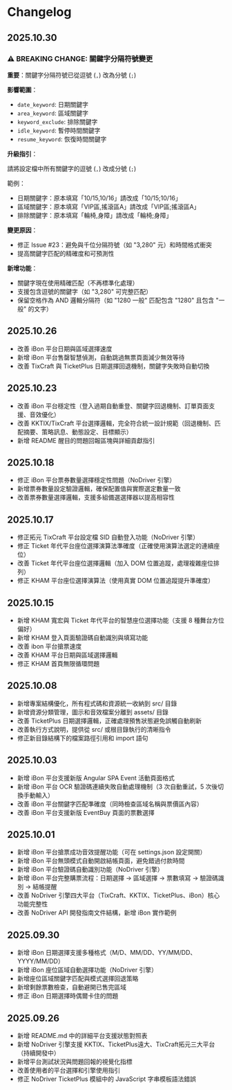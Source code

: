 # Changelog

## 2025.10.30

### ⚠️ BREAKING CHANGE: 關鍵字分隔符號變更

**重要**：關鍵字分隔符號已從逗號 (`,`) 改為分號 (`;`)

**影響範圍**：
- `date_keyword`: 日期關鍵字
- `area_keyword`: 區域關鍵字
- `keyword_exclude`: 排除關鍵字
- `idle_keyword`: 暫停時間關鍵字
- `resume_keyword`: 恢復時間關鍵字

**升級指引**：

請將設定檔中所有關鍵字的逗號 (`,`) 改成分號 (`;`)

範例：
- 日期關鍵字：原本填寫「10/15,10/16」請改成「10/15;10/16」
- 區域關鍵字：原本填寫「VIP區,搖滾區A」請改成「VIP區;搖滾區A」
- 排除關鍵字：原本填寫「輪椅,身障」請改成「輪椅;身障」

**變更原因**：
- 修正 Issue #23：避免與千位分隔符號（如 "3,280" 元）和時間格式衝突
- 提高關鍵字匹配的精確度和可預測性

**新增功能**：
- 關鍵字現在使用精確匹配（不再標準化處理）
- 支援包含逗號的關鍵字（如 "3,280" 可完整匹配）
- 保留空格作為 AND 邏輯分隔符（如 "1280 一般" 匹配包含 "1280" 且包含 "一般" 的文字）

## 2025.10.26

- 改善 iBon 平台日期與區域選擇速度
- 新增 iBon 平台售罄智慧偵測，自動跳過無票頁面減少無效等待
- 改善 TixCraft 與 TicketPlus 日期選擇回退機制，關鍵字失敗時自動切換

## 2025.10.23

- 改善 iBon 平台穩定性（登入過期自動重登、關鍵字回退機制、訂單頁面支援、音效優化）
- 改善 KKTIX/TixCraft 平台選擇邏輯，完全符合統一設計規範（回退機制、匹配摘要、策略訊息、動態設定、目標顯示）
- 新增 README 醒目的問題回報區塊與詳細貢獻指引

## 2025.10.18

- 修正 iBon 平台票券數量選擇穩定性問題（NoDriver 引擎）
- 新增票券數量設定驗證邏輯，確保配置值與實際選定數量一致
- 改善票券數量選擇邏輯，支援多組備選選擇器以提高相容性

## 2025.10.17

- 修正拓元 TixCraft 平台設定檔 SID 自動登入功能（NoDriver 引擎）
- 修正 Ticket 年代平台座位選擇演算法準確度（正確使用演算法選定的連續座位）
- 改善 Ticket 年代平台座位選擇邏輯（加入 DOM 位置追蹤，處理複雜座位排列）
- 修正 KHAM 平台座位選擇演算法（使用真實 DOM 位置追蹤提升準確度）

## 2025.10.15

- 新增 KHAM 寬宏與 Ticket 年代平台的智慧座位選擇功能（支援 8 種舞台方位偏好）
- 新增 KHAM 登入頁面驗證碼自動識別與填寫功能
- 改善 ibon 平台搶票速度
- 改善 KHAM 平台日期與區域選擇邏輯
- 修正 KHAM 首頁無限循環問題

## 2025.10.08

- 新增專案結構優化，所有程式碼和資源統一收納到 src/ 目錄
- 新增資源分類管理，圖示和音效檔案分離到 assets/ 目錄
- 改善 TicketPlus 日期選擇邏輯，正確處理預售狀態避免誤觸自動刷新
- 改善執行方式說明，提供從 src/ 或根目錄執行的清晰指令
- 修正新目錄結構下的檔案路徑引用和 import 語句

## 2025.10.03

- 新增 iBon 平台支援新版 Angular SPA Event 活動頁面格式
- 新增 iBon 平台 OCR 驗證碼連續失敗自動處理機制（3 次自動重試，5 次後切換手動輸入）
- 改善 iBon 平台關鍵字匹配準確度（同時檢查區域名稱與票價區內容）
- 改善 iBon 平台支援新版 EventBuy 頁面的票數選擇

## 2025.10.01

- 新增 iBon 平台搶票成功音效提醒功能（可在 settings.json 設定開關）
- 新增 iBon 平台無頭模式自動開啟結帳頁面，避免錯過付款時間
- 新增 iBon 平台驗證碼自動識別功能（NoDriver 引擎）
- 新增 iBon 平台完整購票流程：日期選擇 → 區域選擇 → 票數填寫 → 驗證碼識別 → 結帳提醒
- 改善 NoDriver 引擎四大平台（TixCraft、KKTIX、TicketPlus、iBon）核心功能完整性
- 改善 NoDriver API 開發指南文件結構，新增 iBon 實作範例

## 2025.09.30

- 新增 iBon 日期選擇支援多種格式（M/D、MM/DD、YY/MM/DD、YYYY/MM/DD）
- 新增 iBon 座位區域自動選擇功能（NoDriver 引擎）
- 新增座位區域關鍵字匹配與模式選擇回退策略
- 新增剩餘票數檢查，自動避開已售完區域
- 修正 iBon 日期選擇時偶爾卡住的問題

## 2025.09.26

- 新增 README.md 中的詳細平台支援狀態對照表
- 新增 NoDriver 引擎支援 KKTIX、TicketPlus遠大、TixCraft拓元三大平台（持續開發中）
- 新增平台測試狀況與問題回報的視覺化指標
- 改善使用者的平台選擇和引擎使用指引
- 修正 NoDriver TicketPlus 模組中的 JavaScript 字串模板語法錯誤

